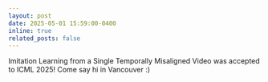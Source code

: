 ```yaml
---
layout: post
date: 2025-05-01 15:59:00-0400
inline: true
related_posts: false
---
```


Imitation Learning from a Single Temporally Misaligned Video was accepted to ICML 2025! Come say hi in Vancouver :)